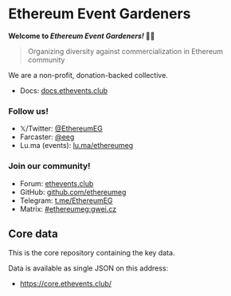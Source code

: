 # Ethereum Event Gardeners

**Welcome to *Ethereum Event Gardeners!* 👨‍🌾**

> Organizing diversity against commercialization in Ethereum community

We are a non-profit, donation-backed collective.

* Docs: [docs.ethevents.club](https://docs.ethevents.club)

### Follow us!
* 𝕏/Twitter: [@EthereumEG](https://twitter.com/EthereumEG)
* Farcaster: [@eeg](https://warpcast.com/eeg)
* Lu.ma (events): [lu.ma/ethereumeg](https://lu.ma/ethereumeg)

### Join our community!
* Forum: [ethevents.club](http://ethevents.club/)
* GitHub: [github.com/ethereumeg](https://github.com/ethereumeg)
* Telegram: [t.me/EthereumEG](https://t.me/EthereumEG)
* Matrix: [#ethereumeg:gwei.cz](https://matrix.to/#/#ethereumeg:gwei.cz)

## Core data
This is the core repository containing the key data.

Data is available as single JSON on this address:
* https://core.ethevents.club/
